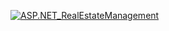 [![ASP.NET_RealEstateManagement](http://img.youtube.com/vi/hp8Dw4yqwAc/0.jpg)](https://www.youtube.com/watch?v=hp8Dw4yqwAc)
